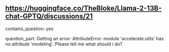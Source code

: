## https://huggingface.co/TheBloke/Llama-2-13B-chat-GPTQ/discussions/21

contains_question: yes

question_part: Getting an error: AttributeError: module 'accelerate.utils' has no attribute 'modeling'. Please tell me what should i do?